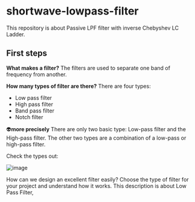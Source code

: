 # shortwave-lowpass-filter

This repository is about Passive LPF filter with inverse Chebyshev LC Ladder.

## First steps

**What makes a filter?** The filters are used to separate one band of frequency from another.

**How many types of filter are there?** There are four types:
- Low pass filter
- High pass filter
- Band pass filter
- Notch filter

👽**more precisely** There are only two basic type: Low-pass filter and the High-pass filter. The other two types are a combination of a low-pass or high-pass filter. 

Check the types out:

![image](https://github.com/user-attachments/assets/158b46d6-7e97-45b8-aa44-4a9f9ca06438)




How can we design an excellent filter easily? Choose the type of filter for your project and understand how it works. This description is about Low Pass Filter, 
